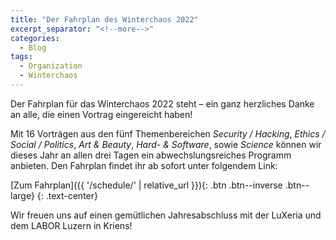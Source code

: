 ```yaml
---
title: "Der Fahrplan des Winterchaos 2022"
excerpt_separator: "<!--more-->"
categories:
  - Blog
tags:
  - Organization
  - Winterchaos
---
```


Der Fahrplan für das Winterchaos 2022 steht – ein ganz herzliches Danke an alle, die einen Vortrag eingereicht haben!

<!--more-->

Mit 16 Vorträgen aus den fünf Themenbereichen *Security / Hacking*, *Ethics / Social / Politics*, *Art & Beauty*, *Hard- & Software*, sowie *Science* können wir dieses Jahr an allen drei Tagen ein abwechslungsreiches Programm anbieten. Den Fahrplan findet ihr ab sofort unter folgendem Link:

[Zum Fahrplan]({{ '/schedule/' | relative_url }}){: .btn .btn--inverse .btn--large}
{: .text-center}

Wir freuen uns auf einen gemütlichen Jahresabschluss mit der LuXeria und dem LABOR Luzern in Kriens!